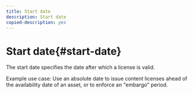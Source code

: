 ```yaml
---
title: Start date
description: Start date
copied-description: yes
---
```


# Start date{#start-date}

The start date specifies the date after which a license is valid.

Example use case: Use an absolute date to issue content licenses ahead of the availability date of an asset, or to enforce an "embargo" period. 
